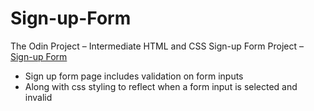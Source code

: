 # Sign-up-Form

The Odin Project – Intermediate HTML and CSS Sign-up Form Project – [Sign-up Form](https://www.theodinproject.com/lessons/intermediate-html-and-css-sign-up-form)

- Sign up form page includes validation on form inputs
- Along with css styling to reflect when a form input is selected and invalid
